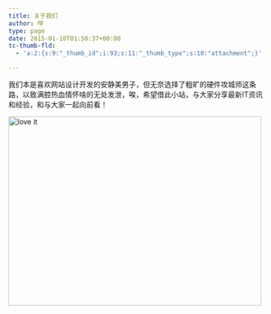 ```yaml
---
title: 关于我们
author: 咩
type: page
date: 2015-01-10T01:50:37+00:00
tc-thumb-fld:
  - 'a:2:{s:9:"_thumb_id";i:93;s:11:"_thumb_type";s:10:"attachment";}'

---
```

我们本是喜欢网站设计开发的安静美男子，但无奈选择了粗旷的硬件攻城师这条路，以致满腔热血情怀啥的无处发泄，唉，希望借此小站，与大家分享最新IT资讯和经验，和与大家一起向前看！

[<img class="aligncenter size-full wp-image-93" src="http://www.buhuipao.com/wp-content/uploads/2015/01/LOVE-IT.jpg" alt="love it" width="500" height="375" srcset="http://www.buhuipao.com/wp-content/uploads/2015/01/LOVE-IT.jpg 500w, http://www.buhuipao.com/wp-content/uploads/2015/01/LOVE-IT-150x113.jpg 150w, http://www.buhuipao.com/wp-content/uploads/2015/01/LOVE-IT-300x225.jpg 300w" sizes="(max-width: 500px) 100vw, 500px" />][1]

 [1]: http://www.buhuipao.com/wp-content/uploads/2015/01/LOVE-IT.jpg